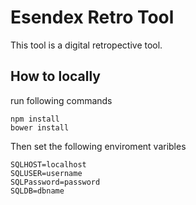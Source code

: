 # Esendex Retro Tool
This tool is a digital retropective tool. 

## How to locally
run following commands
    
    npm install
    bower install

Then set the following enviroment varibles

    SQLHOST=localhost
    SQLUSER=username
    SQLPassword=password
    SQLDB=dbname